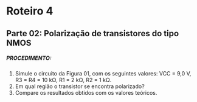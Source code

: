 # Roteiro 4

## Parte 02: Polarização de transistores do tipo NMOS

##### PROCEDIMENTO:

1. Simule o circuito da Figura 01, com os seguintes valores: VCC = 9,0 V, R3 = R4 = 10 kΩ, R1 = 2 kΩ, R2 = 1 kΩ.
2. Em qual região o transistor se encontra polarizado?
3. Compare os resultados obtidos com os valores teóricos.
